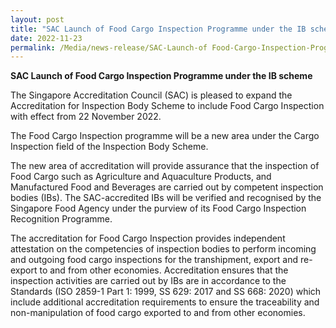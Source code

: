 ```yaml
---
layout: post
title: "SAC Launch of Food Cargo Inspection Programme under the IB scheme"
date: 2022-11-23
permalink: /Media/news-release/SAC-Launch-of Food-Cargo-Inspection-Programme-under-the-IB-scheme
---
```


**SAC Launch of Food Cargo Inspection Programme under the IB scheme**

The Singapore Accreditation Council (SAC) is pleased to expand the Accreditation for Inspection Body Scheme to include Food Cargo Inspection with effect from 22 November 2022.

The Food Cargo Inspection programme will be a new area under the Cargo Inspection field of the Inspection Body Scheme.

The new area of accreditation will provide assurance that the inspection of Food Cargo such as Agriculture and Aquaculture Products, and Manufactured Food and Beverages are carried out by competent inspection bodies (IBs). The SAC-accredited IBs will be verified and recognised by the Singapore Food Agency under the purview of its Food Cargo Inspection Recognition Programme.

The accreditation for Food Cargo Inspection provides independent attestation on the competencies of inspection bodies to perform incoming and outgoing food cargo inspections for the transhipment, export and re-export to and from other economies. Accreditation ensures that the inspection activities are carried out by IBs are in accordance to the Standards (ISO 2859-1 Part 1: 1999, SS 629: 2017 and SS 668: 2020) which include additional accreditation requirements to ensure the traceability and non-manipulation of food cargo exported to and from other economies.
